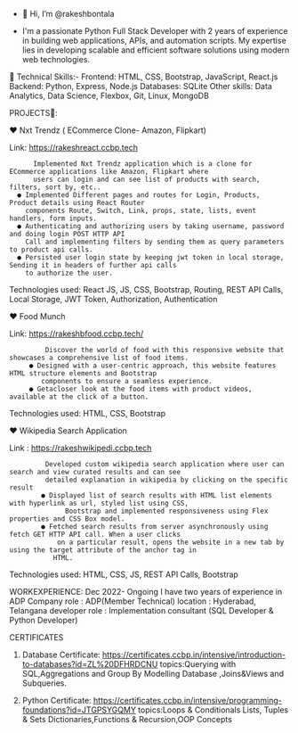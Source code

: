 - 👋 Hi, I’m @rakeshbontala

- I'm a passionate Python Full Stack Developer with 2 years of experience in building web applications, APIs, and automation scripts. My expertise lies in developing scalable and efficient software solutions using modern web technologies.

🥇 Technical Skills:-
 Frontend: HTML, CSS, Bootstrap, JavaScript, React.js
 Backend: Python, Express, Node.js
 Databases: SQLite
 Other skills: Data Analytics, Data Science, Flexbox, Git, Linux,
 MongoDB

PROJECTS🥇:

❤️ Nxt Trendz ( ECommerce Clone- Amazon, Flipkart) 

Link: https://rakeshreact.ccbp.tech
 
          Implemented Nxt Trendz application which is a clone for ECommerce applications like Amazon, Flipkart where
          users can login and can see list of products with search, filters, sort by, etc..
      ● Implemented Different pages and routes for Login, Products, Product details using React Router
        components Route, Switch, Link, props, state, lists, event handlers, form inputs.
      ● Authenticating and authorizing users by taking username, password and doing login POST HTTP API
        Call and implementing filters by sending them as query parameters to product api calls.
      ● Persisted user login state by keeping jwt token in local storage, Sending it in headers of further api calls
        to authorize the user.
  Technologies used: React JS, JS, CSS, Bootstrap, Routing, REST API Calls, Local Storage, JWT Token, Authorization, Authentication

 
 ❤️ Food Munch 
 
 Link: https://rakeshbfood.ccbp.tech/
 
             Discover the world of food with this responsive website that showcases a comprehensive list of food items.
         ● Designed with a user-centric approach, this website features HTML structure elements and Bootstrap
            components to ensure a seamless experience.
         ● Getacloser look at the food items with product videos, available at the click of a button.
   Technologies used: HTML, CSS, Bootstrap

             
 ❤️ Wikipedia Search Application 

 Link : https://rakeshwikipedi.ccbp.tech
 
             Developed custom wikipedia search application where user can search and view curated results and can see
             detailed explanation in wikipedia by clicking on the specific result
            ● Displayed list of search results with HTML list elements with hyperlink as url, styled list using CSS,
                  Bootstrap and implemented responsiveness using Flex properties and CSS Box model.
            ● Fetched search results from server asynchronously using fetch GET HTTP API call. When a user clicks
                on a particular result, opens the website in a new tab by using the target attribute of the anchor tag in
               HTML.
  Technologies used: HTML, CSS, JS, REST API Calls, Bootstrap


WORKEXPERIENCE:  Dec 2022- Ongoing
  I have two years of experience in ADP Company 
 role           : ADP(Member Technical)
 location       : Hyderabad, Telangana
 developer role : Implementation consultant (SQL Developer & Python Developer)

CERTIFICATES
 
 1) Database Certificate:
 https://certificates.ccbp.in/intensive/introduction-to-databases?id=ZL%20DFHRDCNU
      topics:Querying with SQL,Aggregations and Group By Modelling Database ,Joins&Views and Subqueries.
 
 2) Python Certificate:
 https://certificates.ccbp.in/intensive/programming-foundations?id=JTGPSYGQMY
      topics:Loops & Conditionals Lists, Tuples & Sets Dictionaries,Functions & Recursion,OOP Concepts
